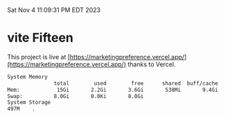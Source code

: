 Sat Nov  4 11:09:31 PM EDT 2023

# vite Fifteen


This project is live at [https://marketingpreference.vercel.app/](https://marketingpreference.vercel.app/) thanks to Vercel.

```bash
System Memory
               total        used        free      shared  buff/cache   available
Mem:            15Gi       2.2Gi       3.6Gi       538Mi       9.4Gi        12Gi
Swap:          8.0Gi       0.0Ki       8.0Gi
System Storage
497M	.
```
